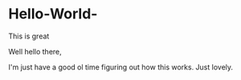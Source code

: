 # Hello-World-
This is great

Well hello there, 

I'm just have a good ol time figuring out how this works. Just lovely.
